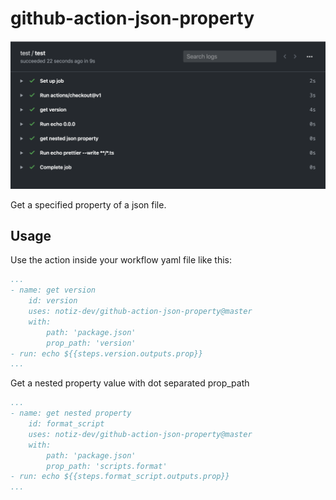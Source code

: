 
# github-action-json-property

![Banner image showing successfully executed GitHub Action](banner.png)

Get a specified property of a json file.

## Usage

Use the action inside your workflow yaml file like this:

```yaml
...
- name: get version
    id: version
    uses: notiz-dev/github-action-json-property@master
    with: 
        path: 'package.json'
        prop_path: 'version'
- run: echo ${{steps.version.outputs.prop}} 
...

```


Get a nested property value with dot separated prop_path 

```yaml
...
- name: get nested property
    id: format_script
    uses: notiz-dev/github-action-json-property@master
    with: 
        path: 'package.json'
        prop_path: 'scripts.format'
- run: echo ${{steps.format_script.outputs.prop}} 
...

```

